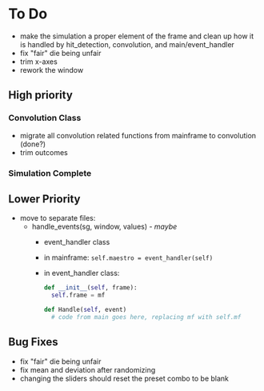 # To Do

- make the simulation a proper element of the frame and clean up how it is handled by hit_detection, convolution, and main/event_handler
- fix "fair" die being unfair
- trim x-axes
- rework the window

## High priority

### Convolution Class

- migrate all convolution related functions from mainframe to convolution (done?)
- trim outcomes

### Simulation Complete

## Lower Priority

- move to separate files:
  - handle_events(sg, window, values) -  *maybe*
    - event_handler class
    - in mainframe: `self.maestro = event_handler(self)`
    - in event_handler class:

        ```python
        def __init__(self, frame):
          self.frame = mf

        def Handle(self, event)
          # code from main goes here, replacing mf with self.mf
        ```

## Bug Fixes

- fix "fair" die being unfair
- fix mean and deviation after randomizing
- changing the sliders should reset the preset combo to be blank
